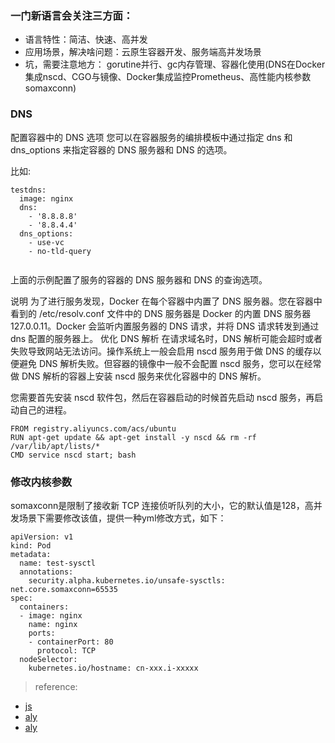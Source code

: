 
### 一门新语言会关注三方面：
* 语言特性：简洁、快速、高并发
* 应用场景，解决啥问题：云原生容器开发、服务端高并发场景
* 坑，需要注意地方： gorutine并行、gc内存管理、容器化使用(DNS在Docker集成nscd、CGO与镜像、Docker集成监控Prometheus、高性能内核参数somaxconn)

### DNS

配置容器中的 DNS 选项
您可以在容器服务的编排模板中通过指定 dns 和 dns_options 来指定容器的 DNS 服务器和 DNS 的选项。

比如:

~~~
testdns:
  image: nginx
  dns:
    - '8.8.8.8'
    - '8.8.4.4'
  dns_options:
    - use-vc
    - no-tld-query
 
 ~~~
    
上面的示例配置了服务的容器的 DNS 服务器和 DNS 的查询选项。

说明 为了进行服务发现，Docker 在每个容器中内置了 DNS 服务器。您在容器中看到的 /etc/resolv.conf 文件中的 DNS 服务器是 Docker 的内置 DNS 服务器 127.0.0.11。Docker 会监听内置服务器的 DNS 请求，并将 DNS 请求转发到通过 dns 配置的服务器上。
优化 DNS 解析
在请求域名时，DNS 解析可能会超时或者失败导致网站无法访问。操作系统上一般会启用 nscd 服务用于做 DNS 的缓存以便避免 DNS 解析失败。但容器的镜像中一般不会配置 nscd 服务，您可以在经常做 DNS 解析的容器上安装 nscd 服务来优化容器中的 DNS 解析。

您需要首先安装 nscd 软件包，然后在容器启动的时候首先启动 nscd 服务，再启动自己的进程。

~~~
FROM registry.aliyuncs.com/acs/ubuntu
RUN apt-get update && apt-get install -y nscd && rm -rf /var/lib/apt/lists/*
CMD service nscd start; bash
~~~

### 修改内核参数

somaxconn是限制了接收新 TCP 连接侦听队列的大小，它的默认值是128，高并发场景下需要修改该值，提供一种yml修改方式，如下：
~~~
apiVersion: v1
kind: Pod
metadata:
  name: test-sysctl
  annotations:
    security.alpha.kubernetes.io/unsafe-sysctls: net.core.somaxconn=65535
spec:
  containers:
  - image: nginx
    name: nginx
    ports:
    - containerPort: 80
      protocol: TCP
  nodeSelector:
    kubernetes.io/hostname: cn-xxx.i-xxxxx    
~~~

> reference:
   * [js](https://www.jianshu.com/p/3214db41ce48)
   * [aly](https://help.aliyun.com/knowledge_detail/54697.html)
   * [aly](https://developer.aliyun.com/article/603745)
   
